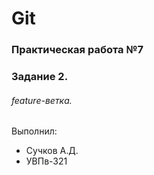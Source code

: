 # Git
### Практическая работа №7
### Задание 2.
###### feature-ветка.
Выполнил:
* Сучков А.Д.
* УВПв-321